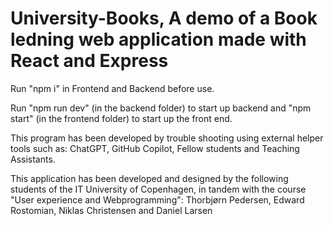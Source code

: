 # University-Books, A demo of a Book ledning web application made with React and Express

Run "npm i" in Frontend and Backend before use.

Run "npm run dev" (in the backend folder) to start up backend and "npm start" (in the frontend folder) to start up the front end.


This program has been developed by trouble shooting using external helper tools such as:
ChatGPT, GitHub Copilot, Fellow students and Teaching Assistants.

This application has been developed and designed by the following students of the IT University of Copenhagen, in tandem with the course "User experience and Webprogramming":
Thorbjørn Pedersen, Edward Rostomian, Niklas Christensen and Daniel Larsen
